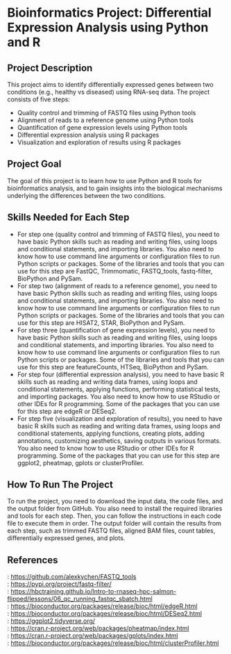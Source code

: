 # Bioinformatics Project: Differential Expression Analysis using Python and R

## Project Description

This project aims to identify differentially expressed genes between two conditions (e.g., healthy vs diseased) using RNA-seq data. The project consists of five steps:

- Quality control and trimming of FASTQ files using Python tools
- Alignment of reads to a reference genome using Python tools
- Quantification of gene expression levels using Python tools
- Differential expression analysis using R packages
- Visualization and exploration of results using R packages

## Project Goal

The goal of this project is to learn how to use Python and R tools for bioinformatics analysis, and to gain insights into the biological mechanisms underlying the differences between the two conditions.

## Skills Needed for Each Step

- For step one (quality control and trimming of FASTQ files), you need to have basic Python skills such as reading and writing files, using loops and conditional statements, and importing libraries. You also need to know how to use command line arguments or configuration files to run Python scripts or packages. Some of the libraries and tools that you can use for this step are FastQC, Trimmomatic, FASTQ_tools, fastq-filter, BioPython and PySam.
- For step two (alignment of reads to a reference genome), you need to have basic Python skills such as reading and writing files, using loops and conditional statements, and importing libraries. You also need to know how to use command line arguments or configuration files to run Python scripts or packages. Some of the libraries and tools that you can use for this step are HISAT2, STAR, BioPython and PySam.
- For step three (quantification of gene expression levels), you need to have basic Python skills such as reading and writing files, using loops and conditional statements, and importing libraries. You also need to know how to use command line arguments or configuration files to run Python scripts or packages. Some of the libraries and tools that you can use for this step are featureCounts, HTSeq, BioPython and PySam.
- For step four (differential expression analysis), you need to have basic R skills such as reading and writing data frames, using loops and conditional statements,
applying functions,
performing statistical tests,
and importing packages.
You also need
to know how
to use RStudio or other IDEs for R programming.
Some of the packages that you can use for this step are edgeR or DESeq2.
- For step five (visualization
and exploration
of results),
you need
to have basic R skills such as reading
and writing data frames,
using loops
and conditional statements,
applying functions,
creating plots,
adding annotations,
customizing aesthetics,
saving outputs in various formats.
You also need
to know how
to use RStudio or other IDEs for R programming.
Some of the packages that you can use for this step are ggplot2,
pheatmap,
gplots or clusterProfiler.

## How To Run The Project

To run the project,
you need
to download
the input data,
the code files,
and the output folder from GitHub.
You also need
to install
the required libraries
and tools
for each step.
Then,
you can follow
the instructions in each code file
to execute them in order.
The output folder will contain
the results from each step,
such as trimmed FASTQ files,
aligned BAM files,
count tables,
differentially expressed genes,
and plots.

## References

: https://github.com/alexkychen/FASTQ_tools  
: https://pypi.org/project/fastq-filter/  
: https://hbctraining.github.io/Intro-to-rnaseq-hpc-salmon-flipped/lessons/06_qc_running_fastqc_sbatch.html  
: https://bioconductor.org/packages/release/bioc/html/edgeR.html  
: https://bioconductor.org/packages/release/bioc/html/DESeq2.html  
: https://ggplot2.tidyverse.org/  
: https://cran.r-project.org/web/packages/pheatmap/index.html  
: https://cran.r-project.org/web/packages/gplots/index.html  
: https://bioconductor.org/packages/release/bioc/html/clusterProfiler.html  